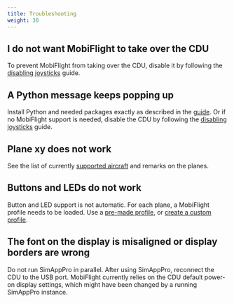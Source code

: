 ```yaml
---
title: Troubleshooting
weight: 30
---
```


## I do not want MobiFlight to take over the CDU

To prevent MobiFlight from taking over the CDU, disable it by following the [disabling joysticks](/joysticks/disabling/) guide.

## A Python message keeps popping up

Install Python and needed packages exactly as described in the [guide](/guides/installing-python/). Or if no MobiFlight support is needed, disable the CDU by following the [disabling joysticks](/joysticks/disabling/) guide.

## Plane xy does not work

See the list of currently [supported aircraft](/joysticks/winwing/winwing-cdu/supported-aircraft/) and remarks on the planes.

## Buttons and LEDs do not work

Button and LED support is not automatic. For each plane, a MobiFlight profile needs to be loaded. Use a [pre-made profile](/joysticks/winwing/premade-profiles/), or [create a custom profile](/joysticks/winwing/custom-profiles/).

## The font on the display is misaligned or display borders are wrong

Do not run SimAppPro in parallel. After using SimAppPro, reconnect the CDU to the USB port. MobiFlight currently relies on the CDU default power-on display settings, which might have been changed by a running SimAppPro instance.
